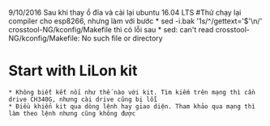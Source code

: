 9/10/2016
Sau khi thay ổ đỉa và cài lại ubuntu 16.04 LTS
#Thử chạy lại compiler cho esp8266, nhưng làm với bước
	* sed -i.bak '1s/^/gettext=\'$'\n/' crosstool-NG/kconfig/Makefile
thì có lỗi sau
	* sed: can't read crosstool-NG/kconfig/Makefile: No such file or directory


# Start with LiLon kit
	* Không biết kết nối như thế nào với kit. Tìm kiếm trên mạng thì cần drive CH340G, nhưng cài drive cũng bị lỗi
	* Điều khiển kit qua dòng lệnh hay giao diện. Tham khảo qua mạng thì làm theo lệnh nhưng cũng không được